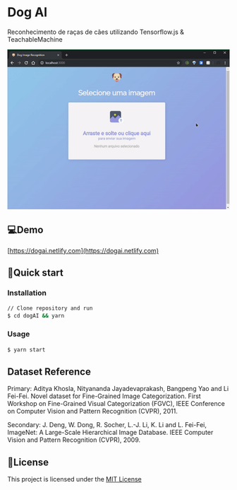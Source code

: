 # Dog AI

Reconhecimento de raças de cães utilizando Tensorflow.js & TeachableMachine

![Gif demo](./.github/experimenting.gif)

## 💻Demo
[https://dogai.netlify.com](https://dogai.netlify.com)

## 🚀Quick start

### Installation
```bash
// Clone repository and run
$ cd dogAI && yarn
```
### Usage
```bash
$ yarn start
```
## Dataset Reference
Primary:
  Aditya Khosla, Nityananda Jayadevaprakash, Bangpeng Yao and Li Fei-Fei. Novel dataset for Fine-Grained Image Categorization. First Workshop on Fine-Grained Visual Categorization (FGVC), IEEE Conference on Computer Vision and Pattern Recognition (CVPR), 2011.

Secondary:
  J. Deng, W. Dong, R. Socher, L.-J. Li, K. Li and L. Fei-Fei, ImageNet: A Large-Scale Hierarchical Image Database. IEEE Computer Vision and Pattern Recognition (CVPR), 2009.

## 📝License
This project is licensed under the [MIT License](https://github.com/jeferson-sb/dogAI/blob/master/LICENSE.md)
